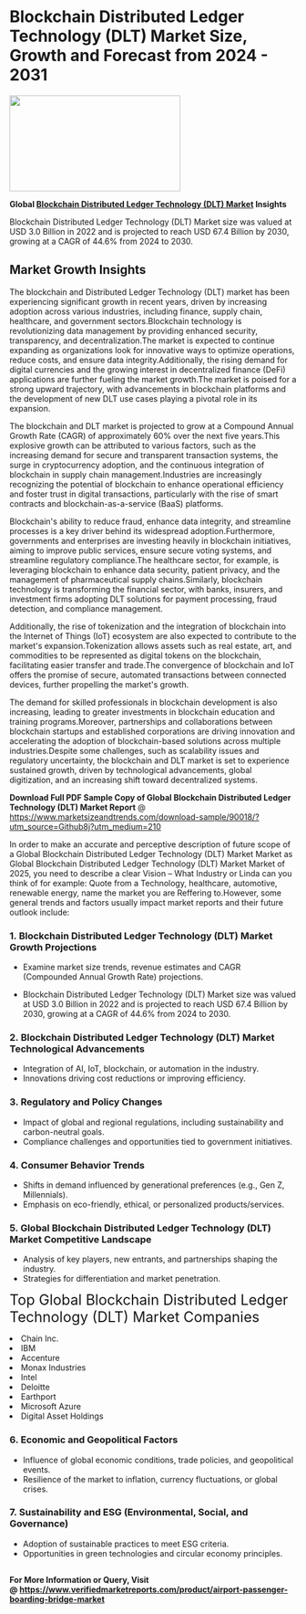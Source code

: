 <H1>Blockchain Distributed Ledger Technology (DLT) Market Size, Growth and Forecast from 2024 - 2031</H1><img class="aligncenter size-medium wp-image-584254" src="https://thirdeyenews.in/wp-content/uploads/2024/09/Global-Market-Research-300x168.jpeg" alt="" width="300" height="168" /><p><strong>Global&nbsp;<a href="https://www.marketsizeandtrends.com/download-sample/90018/?utm_source=Github8j?utm_medium=210">Blockchain Distributed Ledger Technology (DLT) Market</a> Insights</strong></p><p>Blockchain Distributed Ledger Technology (DLT) Market size was valued at USD 3.0 Billion in 2022 and is projected to reach USD 67.4 Billion by 2030, growing at a CAGR of 44.6% from 2024 to 2030.</p><p><h2>Market Growth Insights</h2> <p>The blockchain and Distributed Ledger Technology (DLT) market has been experiencing significant growth in recent years, driven by increasing adoption across various industries, including finance, supply chain, healthcare, and government sectors.Blockchain technology is revolutionizing data management by providing enhanced security, transparency, and decentralization.The market is expected to continue expanding as organizations look for innovative ways to optimize operations, reduce costs, and ensure data integrity.Additionally, the rising demand for digital currencies and the growing interest in decentralized finance (DeFi) applications are further fueling the market growth.The market is poised for a strong upward trajectory, with advancements in blockchain platforms and the development of new DLT use cases playing a pivotal role in its expansion.</p> <p>The blockchain and DLT market is projected to grow at a Compound Annual Growth Rate (CAGR) of approximately 60% over the next five years.This explosive growth can be attributed to various factors, such as the increasing demand for secure and transparent transaction systems, the surge in cryptocurrency adoption, and the continuous integration of blockchain in supply chain management.Industries are increasingly recognizing the potential of blockchain to enhance operational efficiency and foster trust in digital transactions, particularly with the rise of smart contracts and blockchain-as-a-service (BaaS) platforms.</p> <p>Blockchain's ability to reduce fraud, enhance data integrity, and streamline processes is a key driver behind its widespread adoption.Furthermore, governments and enterprises are investing heavily in blockchain initiatives, aiming to improve public services, ensure secure voting systems, and streamline regulatory compliance.The healthcare sector, for example, is leveraging blockchain to enhance data security, patient privacy, and the management of pharmaceutical supply chains.Similarly, blockchain technology is transforming the financial sector, with banks, insurers, and investment firms adopting DLT solutions for payment processing, fraud detection, and compliance management.</p> <p>Additionally, the rise of tokenization and the integration of blockchain into the Internet of Things (IoT) ecosystem are also expected to contribute to the market's expansion.Tokenization allows assets such as real estate, art, and commodities to be represented as digital tokens on the blockchain, facilitating easier transfer and trade.The convergence of blockchain and IoT offers the promise of secure, automated transactions between connected devices, further propelling the market's growth.</p> <p>The demand for skilled professionals in blockchain development is also increasing, leading to greater investments in blockchain education and training programs.Moreover, partnerships and collaborations between blockchain startups and established corporations are driving innovation and accelerating the adoption of blockchain-based solutions across multiple industries.Despite some challenges, such as scalability issues and regulatory uncertainty, the blockchain and DLT market is set to experience sustained growth, driven by technological advancements, global digitization, and an increasing shift toward decentralized systems.</p> <p><span class=""><strong>Download Full PDF Sample Copy of Global Blockchain Distributed Ledger Technology (DLT) Market Report</strong> @ <a href="https://www.marketsizeandtrends.com/download-sample/90018/?utm_source=Github8j?utm_medium=210" target="_blank">https://www.marketsizeandtrends.com/download-sample/90018/?utm_source=Github8j?utm_medium=210</a></span></p><p>In order to make an accurate and perceptive description of future scope of a Global&nbsp;Blockchain Distributed Ledger Technology (DLT) Market Market as Global&nbsp;Blockchain Distributed Ledger Technology (DLT) Market Market of 2025, you need to describe a clear Vision &ndash; What Industry or Linda can you think of for example: Quote from a Technology, healthcare, automotive, renewable energy, name the market you are Reffering to.However, some general trends and factors usually impact market reports and their future outlook include:</p><h3>1.&nbsp;<strong>Blockchain Distributed Ledger Technology (DLT) Market Growth Projections</strong></h3><ul><li>Examine market size trends, revenue estimates and CAGR (Compounded Annual Growth Rate) projections.</li><li><p>Blockchain Distributed Ledger Technology (DLT) Market size was valued at USD 3.0 Billion in 2022 and is projected to reach USD 67.4 Billion by 2030, growing at a CAGR of 44.6% from 2024 to 2030.</p></li></ul><h3>2.&nbsp;<strong>Blockchain Distributed Ledger Technology (DLT) Market Technological Advancements</strong></h3><ul><li>Integration of AI, IoT, blockchain, or automation in the industry.</li><li>Innovations driving cost reductions or improving efficiency.</li></ul><h3>3.&nbsp;<strong>Regulatory and Policy Changes</strong></h3><ul><li>Impact of global and regional regulations, including sustainability and carbon-neutral goals.</li><li>Compliance challenges and opportunities tied to government initiatives.</li></ul><h3>4.&nbsp;<strong>Consumer Behavior Trends</strong></h3><ul><li>Shifts in demand influenced by generational preferences (e.g., Gen Z, Millennials).</li><li>Emphasis on eco-friendly, ethical, or personalized products/services.</li></ul><h3>5.&nbsp;<strong>Global Blockchain Distributed Ledger Technology (DLT) Market Competitive Landscape</strong></h3><ul><li>Analysis of key players, new entrants, and partnerships shaping the industry.</li><li>Strategies for differentiation and market penetration.</li></ul><p data-pm-slice="1 1 []"><span style="color: inherit; font-family: inherit; font-size: 25px;">Top Global Blockchain Distributed Ledger Technology (DLT) Market Companies</span></p><div class="" data-test-id=""><p><li>Chain Inc.</li><li> IBM</li><li> Accenture</li><li> Monax Industries</li><li> Intel</li><li> Deloitte</li><li> Earthport</li><li> Microsoft Azure</li><li> Digital Asset Holdings</li></p></div><h3>6.&nbsp;<strong>Economic and Geopolitical Factors</strong></h3><ul><li>Influence of global economic conditions, trade policies, and geopolitical events.</li><li>Resilience of the market to inflation, currency fluctuations, or global crises.</li></ul><h3>7.&nbsp;<strong>Sustainability and ESG (Environmental, Social, and Governance)</strong></h3><ul><li>Adoption of sustainable practices to meet ESG criteria.</li><li>Opportunities in green technologies and circular economy principles.</li></ul><h2><strong style="font-size: 14px;">For More Information or Query, Visit @&nbsp;</strong><a style="background-color: #ffffff; font-size: 14px;" href="https://www.marketsizeandtrends.com/report/blockchain-distributed-ledger-technology-dlt-market/" target="_blank">https://www.verifiedmarketreports.com/product/airport-passenger-boarding-bridge-market</a></h2>